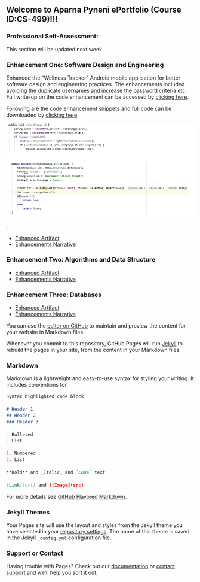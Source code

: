 ## Welcome to Aparna Pyneni ePortfolio (Course ID:CS-499)!!!

### Professional Self-Assessment:

This section will be updated next week 


### Enhancement One: Software Design and Engineering
Enhanced the “Wellness Tracker” Android mobile application for better software design and engineering practices. The enhancements included avoiding the duplicate usernames and increase the password criteria etc. Full write-up on the code enhancement can be accessed by [clicking here](https://github.com/apyneni1/eportfolio/blob/c70ee92988776833762da71fe52d827f55c3b973/3.2%20Milestone%20Two%20Narrative.docx).

Following are the code enhancement snippets and full code can be downloaded by [clicking here](https://github.com/apyneni1/eportfolio/blob/c70ee92988776833762da71fe52d827f55c3b973/3.2%20Milestone%20Two%20Narrative.docx).

![Image](https://github.com/apyneni1/eportfolio/blob/f2a1341d9a4a6a585ebc3f01f7b0111ea1b062c2/E1Code.jpg).

- [Enhanced Artifact](https://github.com/apyneni1/eportfolio/blob/c70ee92988776833762da71fe52d827f55c3b973/3.2%20Milestone%20Two%20Narrative.docx)
- [Enhancements Narrative](https://github.com/apyneni1/eportfolio/blob/c70ee92988776833762da71fe52d827f55c3b973/MyApplication.zip)

### Enhancement Two: Algorithms and Data Structure

- [Enhanced Artifact](https://github.com/apyneni1/eportfolio/blob/c70ee92988776833762da71fe52d827f55c3b973/4.2%20Narrative.docx)
- [Enhancements Narrative](https://github.com/apyneni1/eportfolio/blob/c70ee92988776833762da71fe52d827f55c3b973/4.2%20Security%20Policy.docx)

### Enhancement Three: Databases 

- [Enhanced Artifact](https://github.com/apyneni1/eportfolio/blob/c70ee92988776833762da71fe52d827f55c3b973/5.2%20Narrative.docx)
- [Enhancements Narrative](https://github.com/apyneni1/eportfolio/blob/c70ee92988776833762da71fe52d827f55c3b973/queries.txt)

You can use the [editor on GitHub](https://github.com/apyneni1/eportfolio/edit/gh-pages/index.md) to maintain and preview the content for your website in Markdown files.

Whenever you commit to this repository, GitHub Pages will run [Jekyll](https://jekyllrb.com/) to rebuild the pages in your site, from the content in your Markdown files.

### Markdown

Markdown is a lightweight and easy-to-use syntax for styling your writing. It includes conventions for

```markdown
Syntax highlighted code block

# Header 1
## Header 2
### Header 3

- Bulleted
- List

1. Numbered
2. List

**Bold** and _Italic_ and `Code` text

[Link](url) and ![Image](src)
```

For more details see [GitHub Flavored Markdown](https://guides.github.com/features/mastering-markdown/).

### Jekyll Themes

Your Pages site will use the layout and styles from the Jekyll theme you have selected in your [repository settings](https://github.com/apyneni1/eportfolio/settings/pages). The name of this theme is saved in the Jekyll `_config.yml` configuration file.

### Support or Contact

Having trouble with Pages? Check out our [documentation](https://docs.github.com/categories/github-pages-basics/) or [contact support](https://support.github.com/contact) and we’ll help you sort it out.
